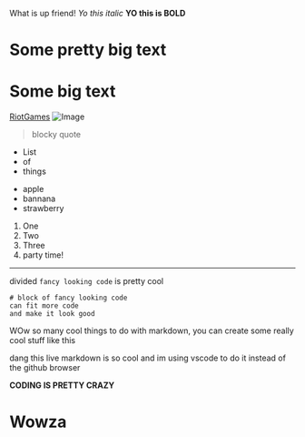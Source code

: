 What is up friend!
*Yo this italic*
**YO this is BOLD**
# Some pretty big text
# Some big text
[RiotGames](https://www.riotgames.com/en)
![Image](https://static1.cbrimages.com/wordpress/wp-content/uploads/2022/02/One-Piece-Monkey-D.-Luffy-Cropped-Cropped.jpg)
> blocky
> quote

* List
* of
* things
- apple
- bannana
- strawberry
1. One
2. Two
3. Three
4. party time!
----------
divided
`fancy looking code` is pretty cool
```
# block of fancy looking code
can fit more code
and make it look good
```
WOw so many cool things to do with markdown, you can create some really cool stuff like this


dang this live markdown is so cool and im using vscode to do it instead of the github browser

**CODING IS PRETTY CRAZY**

# Wowza
